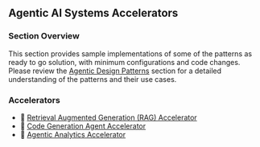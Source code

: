 ## Agentic AI Systems Accelerators

### Section Overview

This section provides sample implementations of some of the patterns as ready to go solution, with minimum configurations and code changes. Please review the [Agentic Design Patterns](../2_design_patterns/README.md) section for a detailed understanding of the patterns and their use cases.

### Accelerators

- :rocket: [Retrieval Augmented Generation (RAG) Accelerator](01-retrieval-augmented-generation/README.md)
- :rocket: [Code Generation Agent Accelerator](02-code-generation-agent/README.md)
- :rocket: [Agentic Analytics Accelerator](03-multi-agent-systems/README.md)
